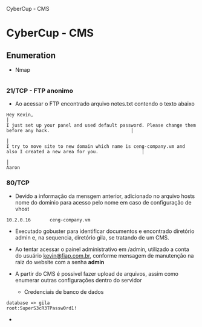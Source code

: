 CyberCup - CMS

# CyberCup - CMS

## Enumeration

- Nmap

```

```

  

  ### 21/TCP - FTP anonimo

- Ao acessar o FTP encontrado arquivo notes.txt contendo o texto abaixo

```
Hey Kevin,                                                                                                           │
I just set up your panel and used default password. Please change them before any hack.                              │
                                                                                                                      │
I try to move site to new domain which name is ceng-company.vm and also I created a new area for you.                │
                                                                                                                      │
Aaron
```

  ### 80/TCP

- Devido a informação da mensgem anterior, adicionado no arquivo hosts nome do dominio para acesso pelo nome em caso de configuração de vhost

```
10.2.0.16       ceng-company.vm
```

- Executado gobuster para identificar documentos e encontrado diretório admin e, na sequencia, diretório gila, se tratando de um CMS.

- Ao tentar acessar o painel administrativo em /admin, utilizado a conta do usuário kevin@fiap.com.br, conforme mensagem de manutenção na raiz do website com a senha **admin**

- A partir do CMS é possivel fazer upload de arquivos, assim como enumerar outras configurações dentro do servidor

  - Credenciais de banco de dados

```
database => gila
root:SuperS3cR3TPassw0rd1!
```

  - 

  

  

  